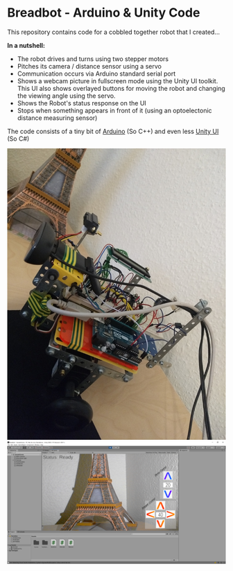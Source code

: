# Breadbot - Arduino & Unity Code

This repository contains code for a cobbled together robot that I created...

**In a nutshell:**
* The robot drives and turns using two stepper motors
* Pitches its camera / distance sensor using a servo
* Communication occurs via Arduino standard serial port
* Shows a webcam picture in fullscreen mode using the Unity UI toolkit. This UI also shows overlayed buttons for 
  moving the robot and changing the viewing angle using the servo.
* Shows the Robot's status response on the UI
* Stops when something appears in front of it (using an optoelectonic distance measuring sensor)

The code consists of a tiny bit of [Arduino](Arduino) (So C++) and even less [Unity UI](Unity) (So C#)

![Breadbot](Documentation/breadbot.jpg)
![Breadbot UI](Documentation/breadbot-ui.png)